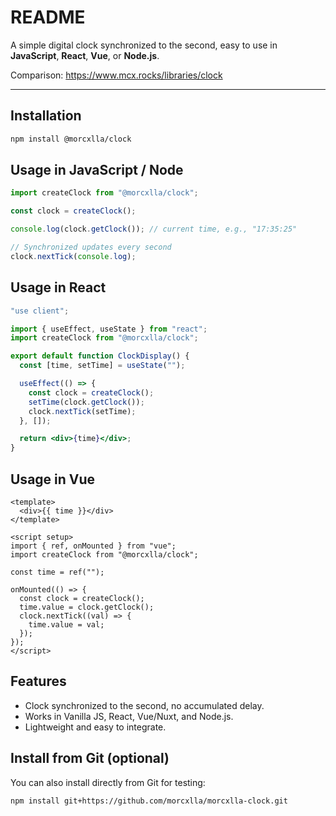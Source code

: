 # README

A simple digital clock synchronized to the second, easy to use in **JavaScript**, **React**, **Vue**, or **Node.js**.

Comparison: https://www.mcx.rocks/libraries/clock

---

## Installation

```bash
npm install @morcxlla/clock
```

## Usage in JavaScript / Node

```js
import createClock from "@morcxlla/clock";

const clock = createClock();

console.log(clock.getClock()); // current time, e.g., "17:35:25"

// Synchronized updates every second
clock.nextTick(console.log);
```

## Usage in React

```jsx
"use client";

import { useEffect, useState } from "react";
import createClock from "@morcxlla/clock";

export default function ClockDisplay() {
  const [time, setTime] = useState("");

  useEffect(() => {
    const clock = createClock();
    setTime(clock.getClock());
    clock.nextTick(setTime);
  }, []);

  return <div>{time}</div>;
}
```

## Usage in Vue

```vue
<template>
  <div>{{ time }}</div>
</template>

<script setup>
import { ref, onMounted } from "vue";
import createClock from "@morcxlla/clock";

const time = ref("");

onMounted(() => {
  const clock = createClock();
  time.value = clock.getClock();
  clock.nextTick((val) => {
    time.value = val;
  });
});
</script>
```

## Features

- Clock synchronized to the second, no accumulated delay.
- Works in Vanilla JS, React, Vue/Nuxt, and Node.js.
- Lightweight and easy to integrate.

## Install from Git (optional)

You can also install directly from Git for testing:

```bash
npm install git+https://github.com/morcxlla/morcxlla-clock.git
```
